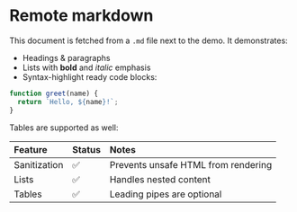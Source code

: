 # Remote markdown

This document is fetched from a `.md` file next to the demo. It demonstrates:

- Headings & paragraphs
- Lists with **bold** and _italic_ emphasis
- Syntax-highlight ready code blocks:

```js
function greet(name) {
  return `Hello, ${name}!`;
}
```

Tables are supported as well:

Feature | Status | Notes
:------ | :----- | :-----------------------
Sanitization | ✅ | Prevents unsafe HTML from rendering
Lists | ✅ | Handles nested content
Tables | ✅ | Leading pipes are optional
